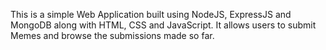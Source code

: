 This is a simple Web Application built using NodeJS, ExpressJS and MongoDB along with HTML, CSS and JavaScript. It allows users to submit Memes and browse the submissions made so far.
